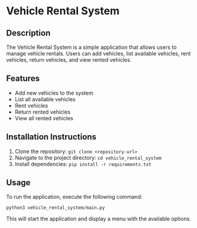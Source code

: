 # Vehicle Rental System

## Description
The Vehicle Rental System is a simple application that allows users to manage vehicle rentals. Users can add vehicles, list available vehicles, rent vehicles, return vehicles, and view rented vehicles.

## Features
- Add new vehicles to the system
- List all available vehicles
- Rent vehicles
- Return rented vehicles
- View all rented vehicles

## Installation Instructions
1. Clone the repository: `git clone <repository-url>`
2. Navigate to the project directory: `cd vehicle_rental_system`
3. Install dependencies: `pip install -r requirements.txt`

## Usage
To run the application, execute the following command:
```
python3 vehicle_rental_system/main.py
```
This will start the application and display a menu with the available options.
 




